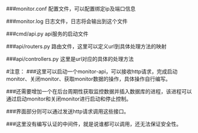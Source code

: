 ###monitor.conf          配置文件，可以配置绑定ip及端口信息

###monitor.log           日志文件，日志将会输出到这个文件

###cmd/api.py            api服务的启动文件

###api/routers.py        路由文件，这里可以定义url到具体处理方法的映射

###api/controllers.py    这里是url对应的具体的处理方法




#注意：
###这里可以启动一个monitor-api，可以接收http请求，完成启动monitor、关闭monitor、获取monitor数据的操作，具体操作自行编写。

###还需要增加一个在后台周期性获取监控数据并插入数据库的进程，该进程可以通过启动monitor和关闭monitor进行启动和停止控制。

###界面部分则可以通过发送http请求调用这些接口。

###这里没有编写认证的中间件，就是说谁都可以调用，还无法保证安全性。

